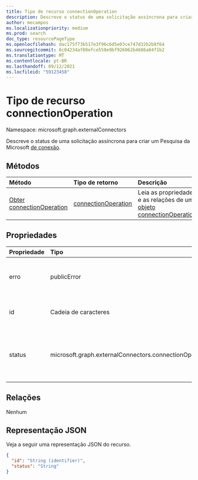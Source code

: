 ```yaml
---
title: Tipo de recurso connectionOperation
description: Descreve o status de uma solicitação assíncrona para criar um Pesquisa da Microsoft de conexão.
author: mecampos
ms.localizationpriority: medium
ms.prod: search
doc_type: resourcePageType
ms.openlocfilehash: dac175f73b517e3f96c6d5e03ce747d32b2b8f64
ms.sourcegitcommit: 6c04234af08efce558e9bf926062b4686a84f1b2
ms.translationtype: MT
ms.contentlocale: pt-BR
ms.lasthandoff: 09/12/2021
ms.locfileid: "59123458"
---
```

# <a name="connectionoperation-resource-type"></a>Tipo de recurso connectionOperation

Namespace: microsoft.graph.externalConnectors



Descreve o status de uma solicitação assíncrona para criar um Pesquisa da Microsoft [de conexão](externalconnectors-schema.md).

## <a name="methods"></a>Métodos
|Método|Tipo de retorno|Descrição|
|:---|:---|:---|
|[Obter connectionOperation](../api/externalconnectors-connectionoperation-get.md)|[connectionOperation](../resources/externalconnectors-connectionoperation.md)|Leia as propriedades e as relações de um [objeto connectionOperation.](../resources/externalconnectors-connectionoperation.md)|

## <a name="properties"></a>Propriedades
|Propriedade|Tipo|Descrição|
|:---|:---|:---|
|erro|publicError| Se `status` for , fornece mais informações sobre o erro que causou a `failed` falha.|
|id|Cadeia de caracteres| Identificador exclusivo da connectionOperation. Somente leitura. |
|status|microsoft.graph.externalConnectors.connectionOperationStatus| Indica o status da operação assíncrona. Os valores possíveis são: `unspecified`, `inprogress`, `completed`, `failed`, `unknownFutureValue`.|

## <a name="relationships"></a>Relações
Nenhum

## <a name="json-representation"></a>Representação JSON
Veja a seguir uma representação JSON do recurso.
<!-- {
  "blockType": "resource",
  "keyProperty": "id",
  "@odata.type": "microsoft.graph.externalConnectors.connectionOperation",
  "openType": false
}
-->
``` json
{
  "id": "String (identifier)",
  "status": "String"
}
```

